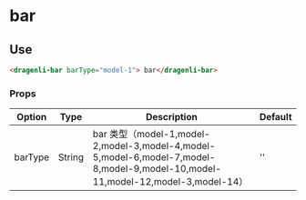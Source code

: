 # bar

## Use

```html
<dragenli-bar barType="model-1"> bar</dragenli-bar>
```

### Props

| Option  | Type   | Description                                                                                                                     | Default |
| ------- | ------ | ------------------------------------------------------------------------------------------------------------------------------- | ------- |
| barType | String | bar 类型（model-1,model-2,model-3,model-4,model-5,model-6,model-7,model-8,model-9,model-10,model-11,model-12,model-3,model-14） | ''      |
